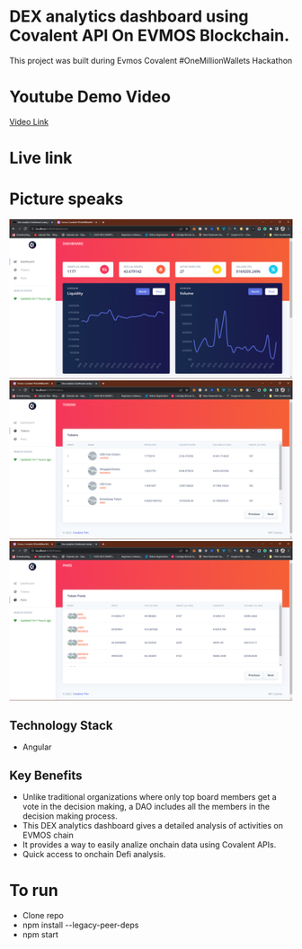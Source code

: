 # DEX analytics dashboard using Covalent API On EVMOS Blockchain.

This project was built during Evmos Covalent #OneMillionWallets Hackathon

# Youtube Demo Video

[Video Link](https://youtu.be/-nuLzwLk7Vw)

# Live link


# Picture speaks
![Home page](src/assets/img/brand/1.png)
![Second Page](src/assets/img/brand/2.png)
![Third Page](src/assets/img/brand/3.png)




## Technology Stack
- Angular


## Key Benefits
- Unlike traditional organizations where only top board members get a vote in the decision making, a DAO includes all the members in the decision making process.
- This DEX analytics dashboard gives a detailed analysis of activities on EVMOS chain
- It provides a way to easily analize onchain data using Covalent APIs.
- Quick access to onchain Defi analysis.

# To run
- Clone repo
- npm install --legacy-peer-deps
- npm start